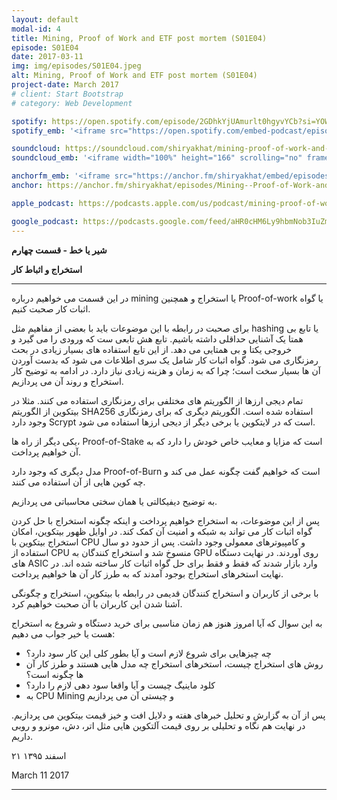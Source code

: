 ```yaml
---
layout: default
modal-id: 4
title: Mining, Proof of Work and ETF post mortem (S01E04)
episode: S01E04
date: 2017-03-11
img: img/episodes/S01E04.jpeg
alt: Mining, Proof of Work and ETF post mortem (S01E04)
project-date: March 2017
# client: Start Bootstrap
# category: Web Development

spotify: https://open.spotify.com/episode/2GDhkYjUAmurlt0hgyvYCb?si=YOWQaw3HTpCQoMYlpx9Mvw
spotify_emb: '<iframe src="https://open.spotify.com/embed-podcast/episode/2GDhkYjUAmurlt0hgyvYCb" width="100%" height="232" frameborder="0" allowtransparency="true" allow="encrypted-media"></iframe>'

soundcloud: https://soundcloud.com/shiryakhat/mining-proof-of-work-and-etf-post-mortem-episode-0004
soundcloud_emb: '<iframe width="100%" height="166" scrolling="no" frameborder="no" allow="autoplay" src="https://w.soundcloud.com/player/?url=https%3A//api.soundcloud.com/tracks/315119789&color=%23ff5500&auto_play=false&hide_related=true&show_comments=true&show_user=true&show_reposts=false&show_teaser=true"></iframe><div style="font-size: 10px; color: #cccccc;line-break: anywhere;word-break: normal;overflow: hidden;white-space: nowrap;text-overflow: ellipsis; font-family: Interstate,Lucida Grande,Lucida Sans Unicode,Lucida Sans,Garuda,Verdana,Tahoma,sans-serif;font-weight: 100;"><a href="https://soundcloud.com/shiryakhat" title="Shir | Khat" target="_blank" style="color: #cccccc; text-decoration: none;">Shir | Khat</a> · <a href="https://soundcloud.com/shiryakhat/mining-proof-of-work-and-etf-post-mortem-episode-0004" title="Mining, Proof of Work and ETF post mortem (S01E04)" target="_blank" style="color: #cccccc; text-decoration: none;">Mining, Proof of Work and ETF post mortem (S01E04)</a></div>'

anchorfm_emb: '<iframe src="https://anchor.fm/shiryakhat/embed/episodes/Mining--Proof-of-Work-and-ETF-post-mortem-S01E04-e9idge" width="100%" frameborder="0" scrolling="no"></iframe>'
anchor: https://anchor.fm/shiryakhat/episodes/Mining--Proof-of-Work-and-ETF-post-mortem-S01E04-e9idge

apple_podcast: https://podcasts.apple.com/us/podcast/mining-proof-of-work-and-etf-post-mortem-s01e04/id1221206951?i=1000383310267

google_podcast: https://podcasts.google.com/feed/aHR0cHM6Ly9hbmNob3IuZm0vcy8xMWFhODUzYy9wb2RjYXN0L3Jzcw/episode/dGFnOnNvdW5kY2xvdWQsMjAxMDp0cmFja3MvMzE1MTE5Nzg5?ved=0CCUQzsICahcKEwiw46XZ-NXpAhUAAAAAHQAAAAAQAQ
---
```


**شیر یا خط - قسمت چهارم**

**استخراج و اثباط کار**

----------------------------------------------------------------------------------------------------------

در این قسمت می خواهیم درباره mining یا استخراج و همچنین Proof-of-work یا گواه اثبات کار صحبت کنیم.


برای صحبت در رابطه با این موضوعات باید با بعضی از مفاهیم مثل hashing یا تابع بی همتا یک آشنایی حداقلی داشته باشیم. تابع هش تابعی ست که ورودی را می گیرد و خروجی یکتا و بی همتایی می دهد. از این تابع استفاده های بسیار زیادی در بحث رمزنگاری می شود.
گواه اثبات کار شامل یک سری اطلاعات می شود که بدست آوردن آن ها بسیار سخت است؛ چرا که به زمان و هزینه زیادی نیاز دارد. در ادامه به توضیح کار استخراج و روند آن می پردازیم.

تمام دیجی ارزها از الگوریتم های مختلفی برای رمزنگاری استفاده می کنند. مثلا در بیتکوین از الگوریتم SHA256 استفاده شده است. الگوریتم دیگری که برای رمزنگاری وجود دارد Scrypt است که در لایتکوین یا برخی دیگر از دیجی ارزها استفاده می شود.


یکی دیگر از راه ها، Proof-of-Stake است که مزایا و معایب خاص خودش را دارد که به آن خواهیم پرداخت.

مدل دیگری که وجود دارد Proof-of-Burn است که خواهیم گفت چگونه عمل می کند و چه کوین هایی از آن استفاده می کنند.


به توضیح دیفیکالتی یا همان سختی محاسباتی می پردازیم.


پس از این موضوعات، به استخراج خواهیم پرداخت و اینکه چگونه استخراج با حل کردن گواه اثبات کار می تواند به شبکه و امنیت آن کمک کند.
در اوایل ظهور بیتکوین، امکان استخراج بیتکوین با CPU و کامپیوترهای معمولی وجود داشت. پس از حدود دو سال استفاده از CPU منسوخ شد و استخراج کنندگان به GPU روی آوردند. در نهایت دستگاه های ASIC وارد بازار شدند که فقط و فقط برای حل گواه اثبات کار ساخته شده اند. در نهایت استخرهای استخراج بوجود آمدند که به طرز کار آن ها خواهیم پرداخت.


با برخی از کاربران و استخراج کنندگان قدیمی در رابطه با بیتکوین، استخراج و چگونگی آشنا شدن این کاربران با آن صحبت خواهیم کرد.


به این سوال که آیا امروز هنوز هم زمان مناسبی برای خرید دستگاه و شروع به استخراج هست یا خیر جواب می دهیم:
* چه چیزهایی برای شروع لازم است و آیا بطور کلی این کار سود دارد؟
* روش های استخراج چیست، استخرهای استخراج چه مدل هایی هستند و طرز کار آن ها چگونه است؟
* کلود ماینیگ چیست و آیا واقعا سود دهی لازم را دارد؟
* به CPU Mining و چیستی آن می پردازیم


پس از آن به گزارش و تحلیل خبرهای هفته و دلایل افت و خیز قیمت بیتکوین می پردازیم.
در نهایت هم نگاه و تحلیلی بر روی قیمت آلتکوین هایی مثل اتر، دش، مونرو و روبی داریم.

۲۱ اسفند ۱۳۹۵

March 11 2017

----------------------------------------------------------------------------------------------------------
